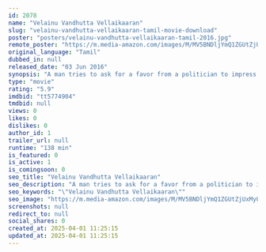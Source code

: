 ```yaml
---
id: 2078
name: "Velainu Vandhutta Vellaikaaran"
slug: "velainu-vandhutta-vellaikaaran-tamil-movie-download"
poster: "posters/velainu-vandhutta-vellaikaaran-tamil-2016.jpg"
remote_poster: "https://m.media-amazon.com/images/M/MV5BNDljYmQ1ZGUtZjUxMy00ODFhLWI0ZjktYmJjODZmNWVlMjhlXkEyXkFqcGdeQXVyMTEzNzg0Mjkx._V1_SX300.jpg"
original_language: "Tamil"
dubbed_in: null
released_date: "03 Jun 2016"
synopsis: "A man tries to ask for a favor from a politician to impress the girl he loves until he goes into a coma which further complicates things for him."
type: "movie"
rating: "5.9"
imdbid: "tt5774904"
tmdbid: null
views: 0
likes: 0
dislikes: 0
author_id: 1
trailer_url: null
runtime: "138 min"
is_featured: 0
is_active: 1
is_comingsoon: 0
seo_title: "Velainu Vandhutta Vellaikaaran"
seo_description: "A man tries to ask for a favor from a politician to impress the girl he loves until he goes into a coma which further complicates things for him."
seo_keywords: "\"Velainu Vandhutta Vellaikaaran\""
seo_image: "https://m.media-amazon.com/images/M/MV5BNDljYmQ1ZGUtZjUxMy00ODFhLWI0ZjktYmJjODZmNWVlMjhlXkEyXkFqcGdeQXVyMTEzNzg0Mjkx._V1_SX300.jpg"
screenshots: null
redirect_to: null
social_shares: 0
created_at: 2025-04-01 11:25:15
updated_at: 2025-04-01 11:25:15
---
```


